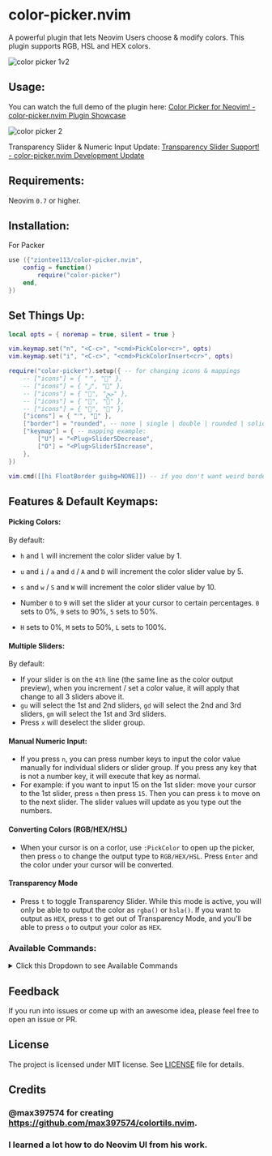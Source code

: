 # color-picker.nvim

A powerful plugin that lets Neovim Users choose & modify colors. This plugin supports RGB, HSL and HEX colors.

![color picker 1v2](https://user-images.githubusercontent.com/102876811/175996319-58bd7237-9fe2-428a-ba86-f10df440c0a9.jpg)

## Usage:

You can watch the full demo of the plugin here: [Color Picker for Neovim! - color-picker.nvim Plugin Showcase](https://youtu.be/eWRoxJatH8A)

![color picker 2](https://user-images.githubusercontent.com/102876811/176300677-7f12b1f7-1bc2-421b-8944-af45f01088fe.png)

Transparency Slider & Numeric Input Update: [Transparency Slider Support! - color-picker.nvim Development Update](https://youtu.be/lm7LAOFkceA)

## Requirements:

Neovim `0.7` or higher.

## Installation:

For Packer

```lua
use ({"ziontee113/color-picker.nvim",
    config = function()
        require("color-picker")
    end,
})
```

## Set Things Up:

```lua
local opts = { noremap = true, silent = true }

vim.keymap.set("n", "<C-c>", "<cmd>PickColor<cr>", opts)
vim.keymap.set("i", "<C-c>", "<cmd>PickColorInsert<cr>", opts)

require("color-picker").setup({ -- for changing icons & mappings
	-- ["icons"] = { "ﱢ", "" },
	-- ["icons"] = { "ﮊ", "" },
	-- ["icons"] = { "", "ﰕ" },
	-- ["icons"] = { "", "" },
	-- ["icons"] = { "", "" },
	["icons"] = { "ﱢ", "" },
	["border"] = "rounded", -- none | single | double | rounded | solid | shadow
	["keymap"] = { -- mapping example:
		["U"] = "<Plug>Slider5Decrease",
		["O"] = "<Plug>Slider5Increase",
	},
})

vim.cmd([[hi FloatBorder guibg=NONE]]) -- if you don't want weird border background colors around the popup.
```

## Features & Default Keymaps:

#### Picking Colors:

By default:

- `h` and `l` will increment the color slider value by 1.
- `u` and `i` / `a` and `d` / `A` and `D` will increment the color slider value by 5.
- `s` and `w` / `S` and `W` will increment the color slider value by 10.

- Number `0` to `9` will set the slider at your cursor to certain percentages. `0` sets to 0%, `9` sets to 90%, `5` sets to 50%.
- `H` sets to 0%, `M` sets to 50%, `L` sets to 100%.

#### Multiple Sliders:

By default:

- If your slider is on the `4th` line (the same line as the color output preview), when you increment / set a color value, it will apply that change to all 3 sliders above it.
- `gu` will select the 1st and 2nd sliders, `gd` will select the 2nd and 3rd sliders, `gm` will select the 1st and 3rd sliders.
- Press `x` will deselect the slider group.

#### Manual Numeric Input:

- If you press `n`, you can press number keys to input the color value manually for individual sliders or slider group. If you press any key that is not a number key, it will execute that key as normal.
- For example: if you want to input 15 on the 1st slider: move your cursor to the 1st slider, press `n` then press `15`. Then you can press `k` to move on to the next slider. The slider values will update as you type out the numbers.

#### Converting Colors (RGB/HEX/HSL)

- When your cursor is on a corlor, use `:PickColor` to open up the picker, then press `o` to change the output type to `RGB/HEX/HSL`. Press `Enter` and the color under your cursor will be converted.

#### Transparency Mode

- Press `t` to toggle Transparency Slider. While this mode is active, you will only be able to output the color as `rgba()` or `hsla()`. If you want to output as `HEX`, press `t` to get out of Transparency Mode, and you'll be able to press `o` to output your color as `HEX`.

### Available Commands:

<details>
<summary>Click this Dropdown to see Available Commands</summary>
	
```
<Plug>Slider10Decrease
<Plug>Slider10Increase
<Plug>Slider5Decrease
<Plug>Slider5Increase
<Plug>Slider1Decrease
<Plug>Slider1Increase

<Plug>Slider0Percent
<Plug>Slider10Percent
<Plug>Slider20Percent
<Plug>Slider30Percent
<Plug>Slider40Percent
<Plug>Slider50Percent
<Plug>Slider60Percent
<Plug>Slider70Percent
<Plug>Slider80Percent
<Plug>Slider90Percent
<Plug>Slider100Percent

<Plug>SetActionGroup1and2
<Plug>SetActionGroup2and3
<Plug>SetActionGroup123
<Plug>SetActionGroup1and3
<Plug>ClearActionGroup

<Plug>ChangeOutputType
<Plug>ChangeColorMode
<Plug>ApplyColor
<Plug>ToggleTransparency
<Plug>NumericInput

```

</details>

## Feedback

If you run into issues or come up with an awesome idea, please feel free to open an issue or PR.

## License

The project is licensed under MIT license. See [LICENSE](./LICENSE) file for details.

## Credits

### @max397574 for creating https://github.com/max397574/colortils.nvim.
### I learned a lot how to do Neovim UI from his work.
```

